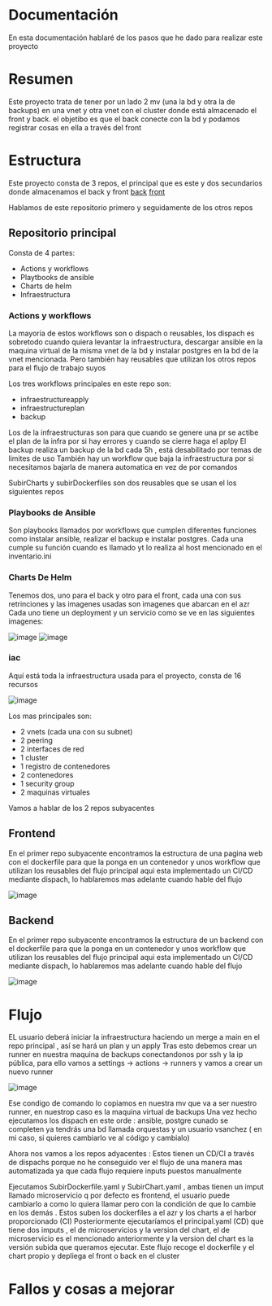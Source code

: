# Documentación

En esta documentación hablaré de los pasos que he dado para realizar este proyecto

# Resumen
Este proyecto trata de tener por un lado 2 mv (una la bd y otra la de backups) en una vnet y otra vnet con el cluster donde está almacenado el front y back. el objetibo es que el back conecte con la bd y podamos registrar 
cosas en ella a través del front

# Estructura

Este proyecto consta de 3 repos, el principal que es este y dos secundarios donde almacenamos el back y front 
[back](https://github.com/stemdo-labs/final-project-gestion-rrhh-backend-ValentinoSanchez00)
[front](https://github.com/stemdo-labs/final-project-gestion-rrhh-frontend-ValentinoSanchez00)

Hablamos de este repositorio primero y seguidamente de los otros repos

## Repositorio principal

Consta de 4 partes:

- Actions y workflows
- Playtbooks de ansible
- Charts de helm
- Infraestructura


### Actions y workflows
La mayoría de estos workflows son o dispach o reusables, los dispach es sobretodo cuando quiera levantar la infraestructura, descargar ansible en la maquina virtual de la misma vnet de la bd
y instalar postgres en la bd de la vnet mencionada. Pero también hay reusables que utilizan los otros repos para el flujo de trabajo suyos

Los tres workflows principales en este repo son:
- infraestructureapply
- infraestructureplan
- backup

Los de la infraestructuras son para que cuando se genere una pr se actibe el plan de la infra por si hay errores y cuando se cierre haga el aplpy
El backup realiza un backup de la bd cada 5h , está desabilitado por temas de limites de uso
También hay un workflow que baja la infraestructura por si necesitamos bajarla de manera automatica en vez de por comandos

SubirCharts y subirDockerfiles son dos reusables que se usan el los siguientes repos


### Playbooks de Ansible

Son playbooks llamados por workflows que cumplen diferentes funciones como instalar ansible, realizar el backup e instalar postgres.
Cada una cumple su función cuando es llamado yt lo realiza al host mencionado en el inventario.ini


### Charts De Helm

Tenemos dos, uno para el back y otro para el front, cada una con sus retrinciones y las imagenes usadas son imagenes que abarcan en el azr 
Cada uno tiene un deployment y un servicio como se ve en las siguientes imagenes:

![image](https://github.com/user-attachments/assets/c613b3a9-85f9-4b79-b636-dcb15c477ca2)  ![image](https://github.com/user-attachments/assets/f6f21290-a2cf-4916-8ec8-a01832991edd)


### iac 
Aquí está toda la infraestructura usada para el proyecto, consta de 16 recursos

![image](https://github.com/user-attachments/assets/7aa3855c-5ccf-4637-a727-8a373f8d7710)

Los mas principales son:
- 2 vnets (cada una con su subnet)
- 2 peering
- 2 interfaces de red
- 1 cluster
- 1 registro de contenedores
- 2 contenedores
- 1 security group
- 2 maquinas virtuales

Vamos a hablar de los 2 repos subyacentes

## Frontend
En el primer repo subyacente encontramos la estructura de una pagina web con el dockerfile para que la ponga en un contenedor y unos workflow que utilizan los reusables del flujo principal 
aqui esta implementado un CI/CD mediante dispach, lo hablaremos mas adelante cuando hable del flujo

![image](https://github.com/user-attachments/assets/9e54e489-0798-4a81-bfbd-3c8853fbd421)


## Backend

En el primer repo subyacente encontramos la estructura de un backend con el dockerfile para que la ponga en un contenedor y unos workflow que utilizan los reusables del flujo principal 
aqui esta implementado un CI/CD mediante dispach, lo hablaremos mas adelante cuando hable del flujo


![image](https://github.com/user-attachments/assets/4f483991-ef02-4fec-99ee-f215ae0d1596)


# Flujo

EL usuario deberá iniciar la infraestructura haciendo un merge a main en el repo principal , así se hará un plan y un apply 
Tras esto debemos crear un runner en nuestra maquina de backups conectandonos por ssh y la ip pública, para ello vamos a settings -> actions -> runners y vamos a crear un nuevo runner

![image](https://github.com/user-attachments/assets/6306f320-89d1-420b-b8b2-da35509d11aa)


Ese condigo de comando lo copiamos en nuestra mv que va a ser nuestro runner, en nuestrop caso es la maquina virtual de backups
Una vez hecho ejecutamos los dispach en este orde : ansible, postgre
cunado se completen ya tendrás una bd llamada orquestas y un usuario vsanchez ( en mi caso, si quieres cambiarlo ve al código y cambialo)

Ahora nos vamos a los repos adyacentes :
Estos tienen un CD/CI a través de dispachs porque no he conseguido ver el flujo de una manera mas automatizada ya que cada flujo requiere inputs puestos manualmente

Ejecutamos SubirDockerfile.yaml y SubirChart.yaml , ambas tienen un imput llamado microservicio q por defecto es frontend, el usuario puede cambiarlo a como lo quiera llamar pero con la condición de que lo cambie en los demás . Estos suben los dockerfiles a el azr y los charts a el harbor proporcionado (CI) 
Posteriormente ejecutaríamos el principal.yaml (CD)  que tiene dos imputs , el de microservicios y la version del chart, el de microservicio es el mencionado anteriormente y la version del chart es la versión subida que queramos ejecutar. Este flujo recoge el dockerfile y el chart propio y depliega el front o back en el cluster


# Fallos y cosas a mejorar















